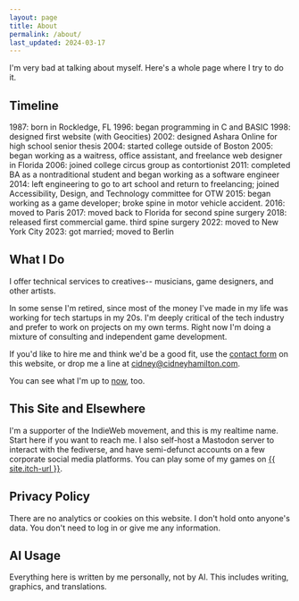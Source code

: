 ```yaml
---
layout: page
title: About
permalink: /about/
last_updated: 2024-03-17
---
```


I'm very bad at talking about myself. Here's a whole page where I try to do it.

## Timeline

1987: born in Rockledge, FL
1996: began programming in C and BASIC
1998: designed first website (with Geocities)
2002: designed Ashara Online for high school senior thesis
2004: started college outside of Boston
2005: began working as a waitress, office assistant, and freelance web designer in Florida
2006: joined college circus group as contortionist
2011: completed BA as a nontraditional student and began working as a software engineer
2014: left engineering to go to art school and return to freelancing; joined Accessibility, Design, and Technology committee for OTW
2015: began working as a game developer; broke spine in motor vehicle accident.
2016: moved to Paris
2017: moved back to Florida for second spine surgery
2018: released first commercial game. third spine surgery
2022: moved to New York City
2023: got married; moved to Berlin

## What I Do

I offer technical services to creatives-- musicians, game designers, and other artists.

In some sense I'm retired, since most of the money I've made in my life was working for tech startups in my 20s. I'm deeply critical of the tech industry and prefer to work on projects on my own terms. Right now I'm doing a mixture of consulting and independent game development.

If you'd like to hire me and think we'd be a good fit, use the [contact form](/contact) on this website, or drop me a line at [cidney@cidneyhamilton.com](mailto:cidney@cidneyhamilton.com).

You can see what I'm up to [now](/now), too.

## This Site and Elsewhere

I'm a supporter of the IndieWeb movement, and this is my realtime name. Start here if you want to reach me. I also self-host a Mastodon server to interact with the fediverse, and have semi-defunct accounts on a few corporate social media platforms. You can play some of my games on <a href="{{ site.itch-url }}" target="_blank">{{ site.itch-url }}</a>.

## Privacy Policy

There are no analytics or cookies on this website. I don't hold onto anyone's data. You don't need to log in or give me any information. 

## AI Usage

Everything here is written by me personally, not by AI. This includes writing, graphics, and translations. 